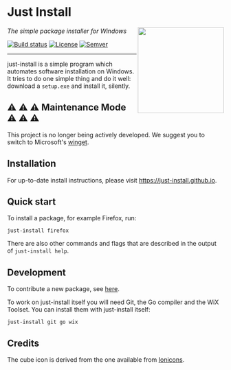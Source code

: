 # Just Install

<img src="misc/cube.svg" align="right" width="200" height="200"/>

_The simple package installer for Windows_

[![Build status](https://github.com/just-install/just-install/workflows/CI/badge.svg)](https://github.com/just-install/just-install/actions?query=workflow%3ACI)
[![License](https://img.shields.io/badge/license-GPL%203.0-blue.svg?style=flat)](https://choosealicense.com/licenses/gpl-3.0/)
[![Semver](https://img.shields.io/badge/version-v3.4.9-blue.svg?style=flat)](https://github.com/just-install/just-install/blob/master/CHANGELOG.md)

---

just-install is a simple program which automates software installation on Windows. It tries to
do one simple thing and do it well: download a `setup.exe` and install it, silently.

## :warning: :warning: :warning: Maintenance Mode :warning: :warning: :warning:

This project is no longer being actively developed. We suggest you to switch to Microsoft's
[winget](https://github.com/microsoft/winget-cli).


## Installation

For up-to-date install instructions, please visit <https://just-install.github.io>.


## Quick start

To install a package, for example Firefox, run:

    just-install firefox

There are also other commands and flags that are described in the output of `just-install help`.


## Development

To contribute a new package, see
[here](https://github.com/just-install/registry/blob/master/README.md).

To work on just-install itself you will need Git, the Go compiler and the WiX Toolset. You can
install them with just-install itself:

    just-install git go wix


## Credits

The cube icon is derived from the one available from [Ionicons](https://ionicons.com/).
